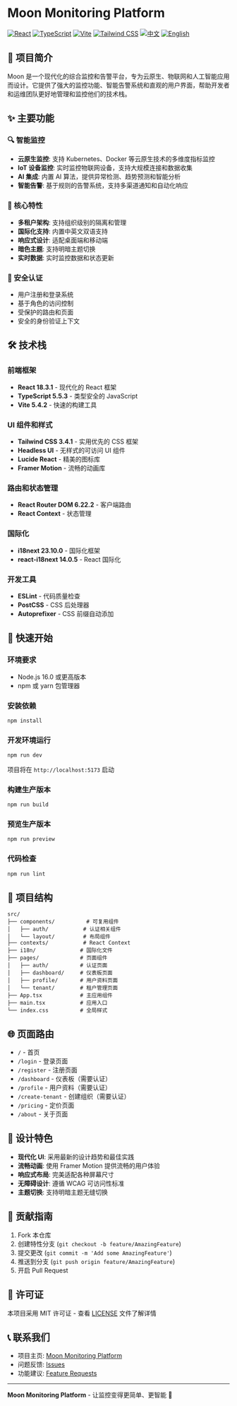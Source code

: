 # Moon Monitoring Platform

[![React](https://img.shields.io/badge/React-18.3.1-blue.svg)](https://reactjs.org/)
[![TypeScript](https://img.shields.io/badge/TypeScript-5.5.3-blue.svg)](https://www.typescriptlang.org/)
[![Vite](https://img.shields.io/badge/Vite-5.4.2-purple.svg)](https://vitejs.dev/)
[![Tailwind CSS](https://img.shields.io/badge/Tailwind-3.4.1-38B2AC.svg)](https://tailwindcss.com/)
[![中文](https://img.shields.io/badge/中文-简体中文-blue.svg)](README.zh-CN.md)
[![English](https://img.shields.io/badge/English-English-blue.svg)](README.md)

## 📖 项目简介

Moon 是一个现代化的综合监控和告警平台，专为云原生、物联网和人工智能应用而设计。它提供了强大的监控功能、智能告警系统和直观的用户界面，帮助开发者和运维团队更好地管理和监控他们的技术栈。

## ✨ 主要功能

### 🔍 智能监控
- **云原生监控**: 支持 Kubernetes、Docker 等云原生技术的多维度指标监控
- **IoT 设备监控**: 实时监控物联网设备，支持大规模连接和数据收集
- **AI 集成**: 内置 AI 算法，提供异常检测、趋势预测和智能分析
- **智能告警**: 基于规则的告警系统，支持多渠道通知和自动化响应

### 🎯 核心特性
- **多租户架构**: 支持组织级别的隔离和管理
- **国际化支持**: 内置中英文双语支持
- **响应式设计**: 适配桌面端和移动端
- **暗色主题**: 支持明暗主题切换
- **实时数据**: 实时监控数据和状态更新

### 🔐 安全认证
- 用户注册和登录系统
- 基于角色的访问控制
- 受保护的路由和页面
- 安全的身份验证上下文

## 🛠 技术栈

### 前端框架
- **React 18.3.1** - 现代化的 React 框架
- **TypeScript 5.5.3** - 类型安全的 JavaScript
- **Vite 5.4.2** - 快速的构建工具

### UI 组件和样式
- **Tailwind CSS 3.4.1** - 实用优先的 CSS 框架
- **Headless UI** - 无样式的可访问 UI 组件
- **Lucide React** - 精美的图标库
- **Framer Motion** - 流畅的动画库

### 路由和状态管理
- **React Router DOM 6.22.2** - 客户端路由
- **React Context** - 状态管理

### 国际化
- **i18next 23.10.0** - 国际化框架
- **react-i18next 14.0.5** - React 国际化

### 开发工具
- **ESLint** - 代码质量检查
- **PostCSS** - CSS 后处理器
- **Autoprefixer** - CSS 前缀自动添加

## 🚀 快速开始

### 环境要求
- Node.js 16.0 或更高版本
- npm 或 yarn 包管理器

### 安装依赖
```bash
npm install
```

### 开发环境运行
```bash
npm run dev
```
项目将在 `http://localhost:5173` 启动

### 构建生产版本
```bash
npm run build
```

### 预览生产版本
```bash
npm run preview
```

### 代码检查
```bash
npm run lint
```

## 📁 项目结构

```
src/
├── components/          # 可复用组件
│   ├── auth/           # 认证相关组件
│   └── layout/         # 布局组件
├── contexts/           # React Context
├── i18n/              # 国际化文件
├── pages/             # 页面组件
│   ├── auth/          # 认证页面
│   ├── dashboard/     # 仪表板页面
│   ├── profile/       # 用户资料页面
│   └── tenant/        # 租户管理页面
├── App.tsx            # 主应用组件
├── main.tsx           # 应用入口
└── index.css          # 全局样式
```

## 🌐 页面路由

- `/` - 首页
- `/login` - 登录页面
- `/register` - 注册页面
- `/dashboard` - 仪表板（需要认证）
- `/profile` - 用户资料（需要认证）
- `/create-tenant` - 创建组织（需要认证）
- `/pricing` - 定价页面
- `/about` - 关于页面

## 🎨 设计特色

- **现代化 UI**: 采用最新的设计趋势和最佳实践
- **流畅动画**: 使用 Framer Motion 提供流畅的用户体验
- **响应式布局**: 完美适配各种屏幕尺寸
- **无障碍设计**: 遵循 WCAG 可访问性标准
- **主题切换**: 支持明暗主题无缝切换

## 🤝 贡献指南

1. Fork 本仓库
2. 创建特性分支 (`git checkout -b feature/AmazingFeature`)
3. 提交更改 (`git commit -m 'Add some AmazingFeature'`)
4. 推送到分支 (`git push origin feature/AmazingFeature`)
5. 开启 Pull Request

## 📄 许可证

本项目采用 MIT 许可证 - 查看 [LICENSE](LICENSE) 文件了解详情

## 📞 联系我们

- 项目主页: [Moon Monitoring Platform](https://github.com/your-username/moon-monitoring-platform)
- 问题反馈: [Issues](https://github.com/your-username/moon-monitoring-platform/issues)
- 功能建议: [Feature Requests](https://github.com/your-username/moon-monitoring-platform/issues/new)

---

**Moon Monitoring Platform** - 让监控变得更简单、更智能 🚀
